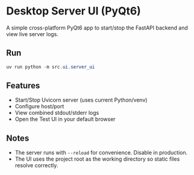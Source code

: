 # Desktop Server UI (PyQt6)

A simple cross-platform PyQt6 app to start/stop the FastAPI backend and view live server logs.

## Run
```powershell
uv run python -m src.ui.server_ui
```

## Features
- Start/Stop Uvicorn server (uses current Python/venv)
- Configure host/port
- View combined stdout/stderr logs
- Open the Test UI in your default browser

## Notes
- The server runs with `--reload` for convenience. Disable in production.
- The UI uses the project root as the working directory so static files resolve correctly.
